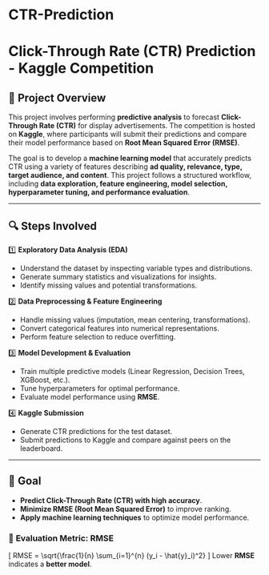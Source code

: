 # CTR-Prediction
# Click-Through Rate (CTR) Prediction - Kaggle Competition

## 📌 Project Overview
This project involves performing **predictive analysis** to forecast **Click-Through Rate (CTR)** for display advertisements. The competition is hosted on **Kaggle**, where participants will submit their predictions and compare their model performance based on **Root Mean Squared Error (RMSE)**.

The goal is to develop a **machine learning model** that accurately predicts CTR using a variety of features describing **ad quality, relevance, type, target audience, and content**. This project follows a structured workflow, including **data exploration, feature engineering, model selection, hyperparameter tuning, and performance evaluation**.

---

## 🔍 Steps Involved

1️⃣ **Exploratory Data Analysis (EDA)**  
   - Understand the dataset by inspecting variable types and distributions.  
   - Generate summary statistics and visualizations for insights.  
   - Identify missing values and potential transformations.  

2️⃣ **Data Preprocessing & Feature Engineering**  
   - Handle missing values (imputation, mean centering, transformations).  
   - Convert categorical features into numerical representations.  
   - Perform feature selection to reduce overfitting.  

3️⃣ **Model Development & Evaluation**  
   - Train multiple predictive models (Linear Regression, Decision Trees, XGBoost, etc.).  
   - Tune hyperparameters for optimal performance.  
   - Evaluate model performance using **RMSE**.  

4️⃣ **Kaggle Submission**  
   - Generate CTR predictions for the test dataset.  
   - Submit predictions to Kaggle and compare against peers on the leaderboard.  

---

## 🎯 **Goal**
- **Predict Click-Through Rate (CTR) with high accuracy**.  
- **Minimize RMSE (Root Mean Squared Error)** to improve ranking.  
- **Apply machine learning techniques** to optimize model performance.  

### 📌 **Evaluation Metric: RMSE**
\[
RMSE = \sqrt{\frac{1}{n} \sum_{i=1}^{n} (y_i - \hat{y}_i)^2}
\]
Lower **RMSE** indicates a **better model**.

